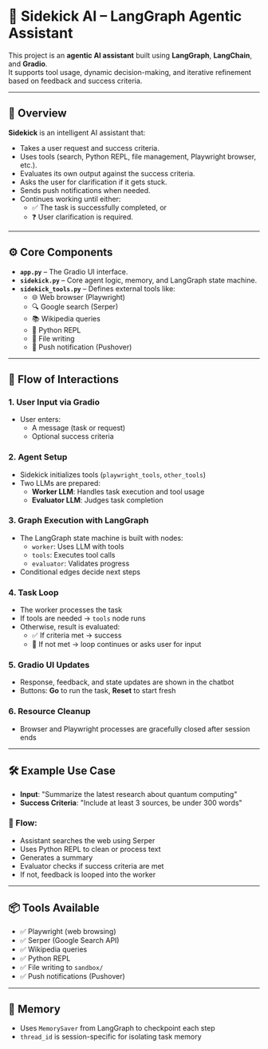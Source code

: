 # 🧠 Sidekick AI – LangGraph Agentic Assistant

This project is an **agentic AI assistant** built using **LangGraph**, **LangChain**, and **Gradio**.  
It supports tool usage, dynamic decision-making, and iterative refinement based on feedback and success criteria.

---

## 🚀 Overview

**Sidekick** is an intelligent AI assistant that:

- Takes a user request and success criteria.
- Uses tools (search, Python REPL, file management, Playwright browser, etc.).
- Evaluates its own output against the success criteria.
- Asks the user for clarification if it gets stuck.
- Sends push notifications when needed.
- Continues working until either:
  - ✅ The task is successfully completed, or
  - ❓ User clarification is required.

---

## ⚙️ Core Components

- **`app.py`** – The Gradio UI interface.
- **`sidekick.py`** – Core agent logic, memory, and LangGraph state machine.
- **`sidekick_tools.py`** – Defines external tools like:
  - 🌐 Web browser (Playwright)
  - 🔍 Google search (Serper)
  - 📚 Wikipedia queries
  - 🧮 Python REPL
  - 📁 File writing
  - 🔔 Push notification (Pushover)

---

## 🧭 Flow of Interactions

### 1. User Input via Gradio
- User enters:
  - A message (task or request)
  - Optional success criteria

### 2. Agent Setup
- Sidekick initializes tools (`playwright_tools`, `other_tools`)
- Two LLMs are prepared:
  - **Worker LLM**: Handles task execution and tool usage
  - **Evaluator LLM**: Judges task completion

### 3. Graph Execution with LangGraph
- The LangGraph state machine is built with nodes:
  - `worker`: Uses LLM with tools
  - `tools`: Executes tool calls
  - `evaluator`: Validates progress
- Conditional edges decide next steps

### 4. Task Loop
- The worker processes the task
- If tools are needed → `tools` node runs
- Otherwise, result is evaluated:
  - ✅ If criteria met → success
  - 🔁 If not met → loop continues or asks user for input

### 5. Gradio UI Updates
- Response, feedback, and state updates are shown in the chatbot
- Buttons: **Go** to run the task, **Reset** to start fresh

### 6. Resource Cleanup
- Browser and Playwright processes are gracefully closed after session ends

---

## 🛠️ Example Use Case

- **Input**: "Summarize the latest research about quantum computing"  
- **Success Criteria**: "Include at least 3 sources, be under 300 words"

### 🧩 Flow:
- Assistant searches the web using Serper
- Uses Python REPL to clean or process text
- Generates a summary
- Evaluator checks if success criteria are met
- If not, feedback is looped into the worker

---

## 📦 Tools Available

- ✅ Playwright (web browsing)
- ✅ Serper (Google Search API)
- ✅ Wikipedia queries
- ✅ Python REPL
- ✅ File writing to `sandbox/`
- ✅ Push notifications (Pushover)

---

## 🧠 Memory

- Uses `MemorySaver` from LangGraph to checkpoint each step
- `thread_id` is session-specific for isolating task memory
